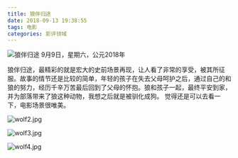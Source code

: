 ```yaml
---
title: 狼伴归途
date: 2018-09-13 19:38:55
tags: 电影
categories: 影评领域
---
```


<meta name="referrer" content="no-referrer" />

![狼伴归途](https://upload-images.jianshu.io/upload_images/3478485-71c67307e95546df.png?imageMogr2/auto-orient/strip%7CimageView2/2/w/1240)
9月9日，星期六，公元2018年

<!--less-->

狼伴归途，最精彩的就是宏大的史前场景再现，让人看了非常的享受，被其所征服。故事的情节还是比较的简单，年轻的孩子在失去父母呵护之后，通过自己的和狼的努力，经历千辛万苦最后回到了父母的怀抱。狼和孩子一起，最终平安到家，并为部落带来了狼这种动物，我想之后就是被驯化成狗。
觉得还是可以去看一下，电影场景很唯美。

![wolf2.jpg](https://upload-images.jianshu.io/upload_images/3478485-1847b7b43f7ef666.jpg?imageMogr2/auto-orient/strip%7CimageView2/2/w/1240)

![wolf3.jpg](https://upload-images.jianshu.io/upload_images/3478485-7acc324003fe7eeb.jpg?imageMogr2/auto-orient/strip%7CimageView2/2/w/1240)

![wolf4.jpg](https://upload-images.jianshu.io/upload_images/3478485-05dda12e9ab338f8.jpg?imageMogr2/auto-orient/strip%7CimageView2/2/w/1240)